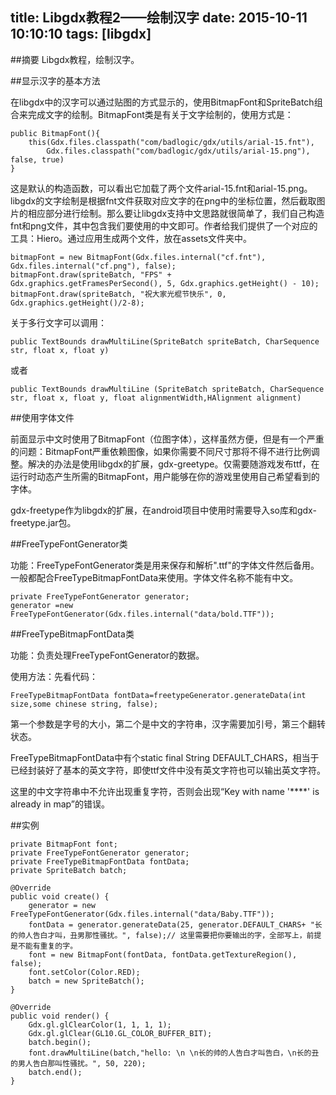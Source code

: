 title: Libgdx教程2——绘制汉字
date: 2015-10-11 10:10:10
tags: [libgdx]
---

##摘要
Libgdx教程，绘制汉字。
<!--more-->

##显示汉字的基本方法

在libgdx中的汉字可以通过贴图的方式显示的，使用BitmapFont和SpriteBatch组合来完成文字的绘制。BitmapFont类是有关于文字绘制的，使用方式是：

	public BitmapFont(){
		this(Gdx.files.classpath("com/badlogic/gdx/utils/arial-15.fnt"),
			Gdx.files.classpath("com/badlogic/gdx/utils/arial-15.png"), false, true)
	}

这是默认的构造函数，可以看出它加载了两个文件arial-15.fnt和arial-15.png。libgdx的文字绘制是根据fnt文件获取对应文字的在png中的坐标位置，然后截取图片的相应部分进行绘制。那么要让libgdx支持中文思路就很简单了，我们自己构造fnt和png文件，其中包含我们要使用的中文即可。作者给我们提供了一个对应的工具：Hiero。通过应用生成两个文件，放在assets文件夹中。

	bitmapFont = new BitmapFont(Gdx.files.internal("cf.fnt"), Gdx.files.internal("cf.png"), false);
	bitmapFont.draw(spriteBatch, "FPS" + Gdx.graphics.getFramesPerSecond(), 5, Gdx.graphics.getHeight() - 10); 
	bitmapFont.draw(spriteBatch, "祝大家光棍节快乐", 0, Gdx.graphics.getHeight()/2-8);

关于多行文字可以调用：

	public TextBounds drawMultiLine(SpriteBatch spriteBatch, CharSequence str, float x, float y)

或者

	public TextBounds drawMultiLine (SpriteBatch spriteBatch, CharSequence str, float x, float y, float alignmentWidth,HAlignment alignment)

##使用字体文件

前面显示中文时使用了BitmapFont（位图字体），这样虽然方便，但是有一个严重的问题：BitmapFont严重依赖图像，如果你需要不同尺寸那将不得不进行比例调整。解决的办法是使用libgdx的扩展，gdx-greetype。仅需要随游戏发布ttf，在运行时动态产生所需的BitmapFont，用户能够在你的游戏里使用自己希望看到的字体。

gdx-freetype作为libgdx的扩展，在android项目中使用时需要导入so库和gdx-freetype.jar包。

##FreeTypeFontGenerator类

功能：FreeTypeFontGenerator类是用来保存和解析".ttf"的字体文件然后备用。一般都配合FreeTypeBitmapFontData来使用。字体文件名称不能有中文。

	private FreeTypeFontGenerator generator;
	generator =new FreeTypeFontGenerator(Gdx.files.internal("data/bold.TTF"));

##FreeTypeBitmapFontData类

功能：负责处理FreeTypeFontGenerator的数据。

使用方法：先看代码：

	FreeTypeBitmapFontData fontData=freetypeGenerator.generateData(int size,some chinese string, false);

第一个参数是字号的大小，第二个是中文的字符串，汉字需要加引号，第三个翻转状态。

FreeTypeBitmapFontData中有个static final String DEFAULT_CHARS，相当于已经封装好了基本的英文字符，即使ttf文件中没有英文字符也可以输出英文字符。

这里的中文字符串中不允许出现重复字符，否则会出现“Key with name '****' is already in map”的错误。

##实例

	private BitmapFont font;
	private FreeTypeFontGenerator generator;
	private FreeTypeBitmapFontData fontData;
	private SpriteBatch batch;

	@Override
	public void create() {
		generator = new FreeTypeFontGenerator(Gdx.files.internal("data/Baby.TTF"));
		fontData = generator.generateData(25, generator.DEFAULT_CHARS+ "长的帅人告白才叫，丑男那性骚扰。", false);// 这里需要把你要输出的字，全部写上，前提是不能有重复的字。
		font = new BitmapFont(fontData, fontData.getTextureRegion(), false);
		font.setColor(Color.RED);
		batch = new SpriteBatch();
	}

	@Override
	public void render() {
		Gdx.gl.glClearColor(1, 1, 1, 1);
		Gdx.gl.glClear(GL10.GL_COLOR_BUFFER_BIT);
		batch.begin();
		font.drawMultiLine(batch,"hello: \n \n长的帅的人告白才叫告白，\n长的丑的男人告白那叫性骚扰。", 50, 220);
		batch.end();
	}